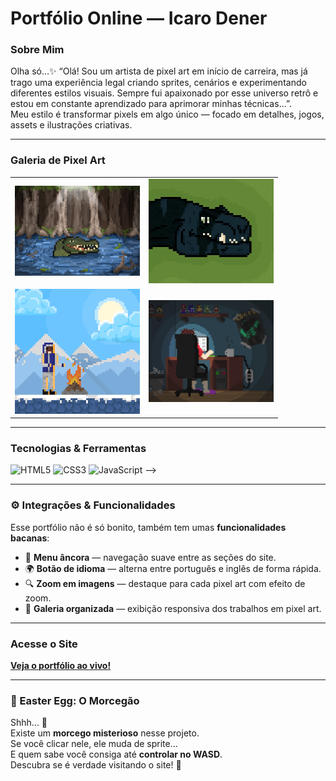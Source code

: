 # Portfólio Online — Icaro Dener

###  Sobre Mim
Olha só…✨
“Olá! Sou um artista de pixel art em início de carreira, mas já trago uma experiência legal criando sprites, cenários e experimentando diferentes estilos visuais. Sempre fui apaixonado por esse universo retrô e estou em constante aprendizado para aprimorar minhas técnicas...”.  
Meu estilo é transformar pixels em algo único — focado em detalhes, jogos, assets e ilustrações criativas.

---

###  Galeria de Pixel Art
<table>
  <tr>
    <td><img src="assets/img4.png" alt="Pixel art 1" width="200" /></td>
    <td><img src="assets/img8.png" alt="Pixel art 2" width="200" /></td>
  </tr>
  <tr>
    <td><img src="assets/img7.png" alt="Pixel art 3" width="200" /></td>
    <td><img src="assets/img3.gif" alt="Pixel art 4" width="200" /></td>
  </tr>
</table>

---

###  Tecnologias & Ferramentas
<p>
  <img alt="HTML5" src="https://img.shields.io/badge/HTML5-E34F26?logo=html5&style=for-the-badge" />
  <img alt="CSS3" src="https://img.shields.io/badge/CSS3-1572B6?logo=css3&style=for-the-badge" />
  <img alt="JavaScript" src="https://img.shields.io/badge/JavaScript-F7DF1E?logo=javascript&style=for-the-badge" />
 -->
</p>

---

### ⚙️ Integrações & Funcionalidades

Esse portfólio não é só bonito, também tem umas **funcionalidades bacanas**:

- 📌 **Menu âncora** — navegação suave entre as seções do site.  
- 🌍 **Botão de idioma** — alterna entre português e inglês de forma rápida.  
- 🔍 **Zoom em imagens** — destaque para cada pixel art com efeito de zoom.  
- 🎨 **Galeria organizada** — exibição responsiva dos trabalhos em pixel art.  

---

###  Acesse o Site
[**Veja o portfólio ao vivo!**](https://icaro-dener.github.io/Portfolio-Online/)

---

### 🦇 Easter Egg: O Morcegão
Shhh... 👀  
Existe um **morcego misterioso** nesse projeto.  
Se você clicar nele, ele muda de sprite...  
E quem sabe você consiga até **controlar no WASD**.  
Descubra se é verdade visitando o site! 🦇
